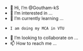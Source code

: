 - 👋 Hi, I’m @Goutham-kS
- 👀 I’m interested in ...
- 🌱 I’m currently learning ...
-     I am doing my MCA in VTU
- 💞️ I’m looking to collaborate on ...
- 📫 How to reach me ...

<!---
Goutham-kS/Goutham-kS is a ✨ special ✨ repository because its `README.md` (this file) appears on your GitHub profile.
You can click the Preview link to take a look at your changes.
--->
